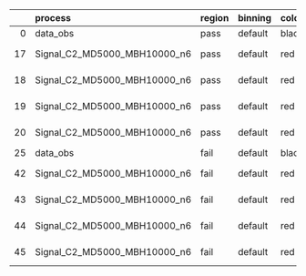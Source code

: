 |    | process                      | region   | binning   | color   | process_type   |   scale | variation   | source_filename                                                       | source_histname    | alias                        | title     |   combine_idx |     lnN |   shapes | syst_type   | direction   | variation_alias   |
|---:|:-----------------------------|:---------|:----------|:--------|:---------------|--------:|:------------|:----------------------------------------------------------------------|:-------------------|:-----------------------------|:----------|--------------:|--------:|---------:|:------------|:------------|:------------------|
|  0 | data_obs                     | pass     | default   | black   | DATA           |       1 | nominal     | ./histograms_for_2DAlphabet_v18//BH_Data.root                         | hpass              | Data                         | Data      |           nan | nan     |      nan | nan         | nan         | nan               |
| 17 | Signal_C2_MD5000_MBH10000_n6 | pass     | default   | red     | SIGNAL         |       1 | lumi        | ./histograms_for_2DAlphabet_v18//BH_Signal_C2_MD5000_MBH10000_n6.root | hpass              | Signal_C2_MD5000_MBH10000_n6 | BH signal |           nan |   1.016 |      nan | lnN         | nan         | nan               |
| 18 | Signal_C2_MD5000_MBH10000_n6 | pass     | default   | red     | SIGNAL         |       1 | SVM         | ./histograms_for_2DAlphabet_v18//BH_Signal_C2_MD5000_MBH10000_n6.root | hpass_SVMsyst_up   | Signal_C2_MD5000_MBH10000_n6 | BH signal |           nan | nan     |        1 | shapes      | Up          | SVMsyst           |
| 19 | Signal_C2_MD5000_MBH10000_n6 | pass     | default   | red     | SIGNAL         |       1 | SVM         | ./histograms_for_2DAlphabet_v18//BH_Signal_C2_MD5000_MBH10000_n6.root | hpass_SVMsyst_down | Signal_C2_MD5000_MBH10000_n6 | BH signal |           nan | nan     |        1 | shapes      | Down        | SVMsyst           |
| 20 | Signal_C2_MD5000_MBH10000_n6 | pass     | default   | red     | SIGNAL         |       1 | nominal     | ./histograms_for_2DAlphabet_v18//BH_Signal_C2_MD5000_MBH10000_n6.root | hpass              | Signal_C2_MD5000_MBH10000_n6 | BH signal |           nan | nan     |      nan | nan         | nan         | nan               |
| 25 | data_obs                     | fail     | default   | black   | DATA           |       1 | nominal     | ./histograms_for_2DAlphabet_v18//BH_Data.root                         | hfail              | Data                         | Data      |           nan | nan     |      nan | nan         | nan         | nan               |
| 42 | Signal_C2_MD5000_MBH10000_n6 | fail     | default   | red     | SIGNAL         |       1 | lumi        | ./histograms_for_2DAlphabet_v18//BH_Signal_C2_MD5000_MBH10000_n6.root | hfail              | Signal_C2_MD5000_MBH10000_n6 | BH signal |           nan |   1.016 |      nan | lnN         | nan         | nan               |
| 43 | Signal_C2_MD5000_MBH10000_n6 | fail     | default   | red     | SIGNAL         |       1 | SVM         | ./histograms_for_2DAlphabet_v18//BH_Signal_C2_MD5000_MBH10000_n6.root | hfail_SVMsyst_up   | Signal_C2_MD5000_MBH10000_n6 | BH signal |           nan | nan     |        1 | shapes      | Up          | SVMsyst           |
| 44 | Signal_C2_MD5000_MBH10000_n6 | fail     | default   | red     | SIGNAL         |       1 | SVM         | ./histograms_for_2DAlphabet_v18//BH_Signal_C2_MD5000_MBH10000_n6.root | hfail_SVMsyst_down | Signal_C2_MD5000_MBH10000_n6 | BH signal |           nan | nan     |        1 | shapes      | Down        | SVMsyst           |
| 45 | Signal_C2_MD5000_MBH10000_n6 | fail     | default   | red     | SIGNAL         |       1 | nominal     | ./histograms_for_2DAlphabet_v18//BH_Signal_C2_MD5000_MBH10000_n6.root | hfail              | Signal_C2_MD5000_MBH10000_n6 | BH signal |           nan | nan     |      nan | nan         | nan         | nan               |